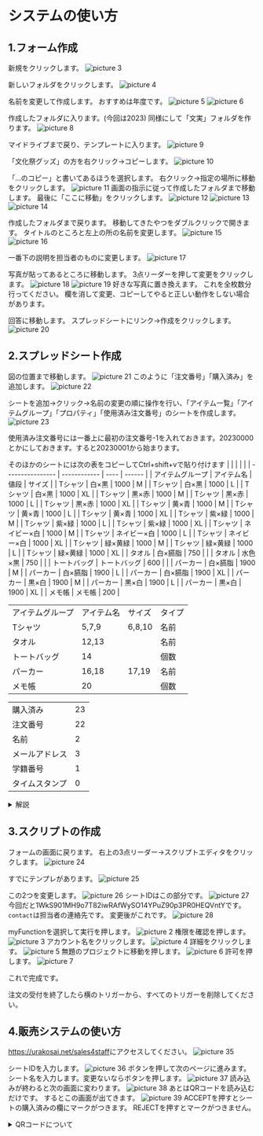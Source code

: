 # システムの使い方

## 1.フォーム作成

新規をクリックします。
![picture 3](images/ae2ca6ed7cab752e9b69686a44eb7e743a7509cfd12569a1d58cc13731cdb5dd.png)

新しいフォルダをクリックします。
![picture 4](images/e5063f95f6aa7f147ede20d69a181c5641ab305eaea798e634c42116663336e7.png)

名前を変更して作成します。
おすすめは年度です。
![picture 5](images/022d70e8d0b88dd618980c8b4a55a49f66ce274a7c62e6653d1d5018a1b4b4ac.png)
![picture 6](images/6f3c4e24e162b04cc16f26459658790590ab9cb3cdeddf2b096c34c67643ae7e.png)

作成したフォルダに入ります。(今回は2023)
同様にして「文実」フォルダを作ります。
![picture 8](images/89d2efc032e72c8f70da6c28921ab1c8e014b83d98d33bcc008f4260a3df8d68.png)

マイドライブまで戻り、テンプレートに入ります。
![picture 9](images/0aa4a00141d5cebcfbb628bfa2759bff4022ab3d07f11310e403bf09278eda9f.png)

「文化祭グッズ」の方を右クリック→コピーします。
![picture 10](images/e6635bd7e123ccd52b35b221ed28dcab706f7e58ce292ea820ebc5f370494093.png)

「...のコピー」と書いてあるほうを選択します。
右クリック→指定の場所に移動をクリックします。
![picture 11](images/b157c055d6e4d1d762b32c2898a62f8fae05bb113ea66797f210920ee3da5ce7.png)
画面の指示に従って作成したフォルダまで移動します。
最後に「ここに移動」をクリックします。
![picture 12](images/aa41fee493beedeff3198bf22f77d32bcdf10c4400d73855f8131f87923b388e.png)
![picture 13](images/521b8e64d1858032f860cb57d48ca0e2f757bc34206088b8470fb0af2c296be2.png)
![picture 14](images/bf966e372247494689cd280998fc440edaa3d3227631480fd5da4fb247fb64d9.png)

作成したフォルダまで戻ります。
移動してきたやつをダブルクリックで開きます。
タイトルのところと左上の所の名前を変更します。
![picture 15](images/5e3e2d2ab209dd5ed56ffb22f49e698ee2af1cd1c205034c43a3a75794124679.png)
![picture 16](images/e26015a6b29663ca56b8bc0d951f25bce44f77c1f1e1bb8934335d58d348d89d.png)

一番下の説明を担当者のものに変更します。
![picture 17](images/ff7d22d2534baef6289377752cb84b8620ff10d8c23fbd8fa76096d5c5df1142.png)

写真が貼ってあるところに移動します。
3点リーダーを押して変更をクリックします。
![picture 18](images/c611a55f413b664acca3969351ae17e9beb180d02e364494d1d1f9e237395f0f.png)
![picture 19](images/e2a451909db31d0734c7c5c27dfea214cddbe23f2d1b43886dbba0a24c4bf9b9.png)
好きな写真に置き換えます。
これを全枚数分行ってください。
欄を消して変更、コピーしてやると正しい動作をしない場合があります。

回答に移動します。
スプレッドシートにリンク→作成をクリックします。
![picture 20](images/a6fc432c15b31db5ade2c6d80c7e716b3f8aacee14d619bd2ad52154cadb8cd7.png)

## 2.スプレッドシート作成

図の位置まで移動します。
![picture 21](images/ae59bb49db028566ece24cc5303d60d50365db9537edd881897de9cee4cfdc74.png)
このように「注文番号」「購入済み」を追加します。
![picture 22](images/5b3033ed90b9638f3c6099f91c9e6f51bb77f1016fb71c21f0cdaa3c24be593f.png)

シートを追加→クリック→名前の変更の順に操作を行い、「アイテム一覧」「アイテムグループ」「プロパティ」「使用済み注文番号」のシートを作成します。
![picture 23](images/2628c62e0e9acf7f9aa5f2b9281489b0008410eac4f9131c4bfa6b32e98f67ce.png)

使用済み注文番号には一番上に最初の注文番号-1を入れておきます。20230000とかにしておきます。すると20230001から始まります。

そのほかのシートには次の表をコピーしてCtrl+shift+vで貼り付けます
|                  |              |      |        |
| ---------------- | ------------ | ---- | ------ |
| アイテムグループ | アイテム名   | 値段 | サイズ |
| Tシャツ          | 白×黒        | 1000 | M      |
| Tシャツ          | 白×黒        | 1000 | L      |
| Tシャツ          | 白×黒        | 1000 | XL     |
| Tシャツ          | 黒×赤        | 1000 | M      |
| Tシャツ          | 黒×赤        | 1000 | L      |
| Tシャツ          | 黒×赤        | 1000 | XL     |
| Tシャツ          | 黄×青        | 1000 | M      |
| Tシャツ          | 黄×青        | 1000 | L      |
| Tシャツ          | 黄×青        | 1000 | XL     |
| Tシャツ          | 紫×緑        | 1000 | M      |
| Tシャツ          | 紫×緑        | 1000 | L      |
| Tシャツ          | 紫×緑        | 1000 | XL     |
| Tシャツ          | ネイビー×白  | 1000 | M      |
| Tシャツ          | ネイビー×白  | 1000 | L      |
| Tシャツ          | ネイビー×白  | 1000 | XL     |
| Tシャツ          | 緑×黄緑      | 1000 | M      |
| Tシャツ          | 緑×黄緑      | 1000 | L      |
| Tシャツ          | 緑×黄緑      | 1000 | XL     |
| タオル           | 白×臙脂      | 750  |        |
| タオル           | 水色×黒      | 750  |        |
| トートバッグ     | トートバッグ | 600  |        |
| パーカー         | 白×臙脂      | 1900 | M      |
| パーカー         | 白×臙脂      | 1900 | L      |
| パーカー         | 白×臙脂      | 1900 | XL     |
| パーカー         | 黒×白        | 1900 | M      |
| パーカー         | 黒×白        | 1900 | L      |
| パーカー         | 黒×白        | 1900 | XL     |
| メモ帳           | メモ帳       | 200  |

|                  |            |        |        |
| ---------------- | ---------- | ------ | ------ |
| アイテムグループ | アイテム名 | サイズ | タイプ |
| Tシャツ          | 5,7,9      | 6,8,10 | 名前   |
| タオル           | 12,13      |        | 名前   |
| トートバッグ     | 14         |        | 個数   |
| パーカー         | 16,18      | 17,19  | 名前   |
| メモ帳           | 20         |        | 個数   |

|                |     |
| -------------- | --- |
| 購入済み       | 23  |
| 注文番号       | 22  |
| 名前           | 2   |
| メールアドレス | 3   |
| 学籍番号       | 1   |
| タイムスタンプ | 0   |

<details><summary>解説</summary>
<div>

- アイテム一覧の表
  - アイテムグループの列はアイテムグループに登録されている名前をさします。詳しくは事項を参照してください。
  - アイテム名の列はスプレッドシートに記録される商品名です。コピーするなどしてまったく同じにしてください。少しでも違うと動きません。
  - 値段の列には値段が入っています。
    サイズの列は商品のバリエーションをさします。多くの場合でサイズをさします。何もない場合は空欄にしてください。
- アイテムグループの表
  - アイテムグループに登録する名前を入力します。任意の名前ですが、わかりやすいほうがいいでしょう。
  - アイテム名、サイズの列は、それぞれがどの列に記入されるかを入力します。一番端の列が0になります。カンマ区切りで入力してください。
  - タイプの列は、その商品がどのように記録されるかを入力します。Tシャツなどのようにアイテム名とサイズが記入されてその数を数えるものは「名前」、メモ帳のように個数が記録されるものは「個数」と書きます。
- プロパティの表
  - それぞれの設定がどの列に記入されるかです。

</div>

</details>

## 3.スクリプトの作成

フォームの画面に戻ります。
右上の3点リーダー→スクリプトエディタをクリックします。
![picture 24](images/62050f65b7d623d1834b8437598e9e1286519e90445049b8cf2daffed1b04336.png)

すでにテンプレがあります。
![picture 25](images/eb2950697af955bb0b6fe56cc2cb8d4f3cb39c321d5c1ba12ec52dda1cfe6a6b.png)

この2つを変更します。
![picture 26](images/28538c79665bd8cc7d9fdb3f855fb2ac32d5877034683f0cd96a124269272e19.png)
シートIDはこの部分です。
![picture 27](images/057e5e99fbe2c508e1555a2f063b3d50eabc85927791e4eb153792a7d5b7b871.png)
今回だと1WkS901MH9o7T82iwRAfWySO14YPuZ90p3PR0HEQVntYです。
`contact`は担当者の連絡先です。
変更後がこれです。
![picture 28](images/0d488076f4d7eadc499f02878ca80cdb6e8a8427f5925fca8b6734a70f3342a3.png)

myFunctionを選択して実行を押します。
![picture 2](images/c2733b4492d1e2a55108f14a91eea814f0e9e1d81d8502d7bff211e2d902ad40.png)
権限を確認を押します。
![picture 3](images/2bcca2d767c440ee84d0ae1d5ea3565d66e4b78ff80b7b2cbe314475cc387bd3.png)
アカウント名をクリックします。
![picture 4](images/7e50cc1e8636f147490121e1f1ca3b23cfaa0e79f203a7cfa0d4dfc2e346d455.png)
詳細をクリックします。
![picture 5](images/8ca6c70588ed6c29133640c9e90df8c86ce12bb43a35b98d8a71b589c6a72d88.png)
無題のプロジェクトに移動を押します。
![picture 6](images/1e037d983aa9049e96f4c71b150fc70164dbd32fa5b4b28bc141c8df4ca16e2f.png)
許可を押します。
![picture 7](images/21348f8d5925f90d5ed5fd9028add6ffc712e16c4fd1c93069c96ea923cc7ab8.png)

これで完成です。

注文の受付を終了したら横のトリガーから、すべてのトリガーを削除してください。

## 4.販売システムの使い方

<https://urakosai.net/sales4staff>にアクセスしてください。
![picture 35](images/36c5453843a8fc4ee662afdc90a6c91432054e64ecefb007ac95ab70eba5dec3.png)

シートIDを入力します。
![picture 36](images/1a1b8010dc8cb64e327b55cca8098e0aef1a31548ef8fc68b855161be3ce40dd.png)
ボタンを押して次のページに進みます。
シート名を入力します。変更ないならボタンを押します。
![picture 37](images/1017317600006bc8660b22bb536585e0582db89d9cb7d228e6e14cd17a916747.png)
読み込みが終わると次の画面に変わります。
![picture 38](images/4cb2f213fba9a8dfade71d7e4d01cb1827d438a348c6dbf9fb1be439923b2c20.png)
あとはQRコードを読み込むだけです。
するとこの画面が出てきます。
![picture 39](images/16898ea811a79e86f9254bfaf63ea52265edd9d47a01ccc3103a7a936c328826.png)
ACCEPTを押すとシートの購入済みの欄にマークがつきます。
REJECTを押すとマークがつきません。

<details><summary>QRコードについて</summary>
<div>

物理科に聞いた話ですが、学校にQRコードリーダーが配備されたようです。教員にいえば貸してくれるでしょう。もし普通の先生がわからないと言っても、物理科の鹿島先生や南先生に「75期の橋口の引継ぎに書いてありました」といえば多分わかってくれます。
QRコードリーダーはBluetoothの接続とレシーバーを使用した接続があります。楽なのは後者ですが、もしパソコンにUSBのポートがない場合はBluetoothで接続してください。
詳しくはQRコードリーダーについてを読んでください。
</div></details>
